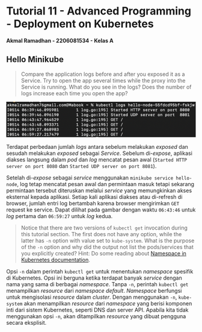 # Tutorial 11 - Advanced Programming - Deployment on Kubernetes
**Akmal Ramadhan - 2206081534 - Kelas A**

## Hello Minikube

> Compare the application logs before and after you exposed it as a Service.
Try to open the app several times while the proxy into the Service is running.
What do you see in the logs? Does the number of logs increase each time you open the app?

<img src="img/img1.png">

Terdapat perbedaan jumlah _logs_ antara sebelum melakukan _exposed_ dan sesudah melakukan _exposed_ sebagai _Service_. Sebelum di-_expose_, aplikasi diakses langsung dalam _pod_ dan _log_ mencatat pesan awal (`Started HTTP server on port 8080` dan `Started UDP server on port 8081`).

Setelah di-_expose_ sebagai _service_ menggunakan `minikube service hello-node`, log tetap mencatat pesan awal dan permintaan masuk tetapi sekarang permintaan tersebut diteruskan melalui _service_ yang memungkinkan akses eksternal kepada aplikasi. Setiap kali aplikasi diakses atau di-refresh di browser, jumlah entri log bertambah karena browser mengirimkan `GET` request ke service. Dapat dilihat pada gambar dengan waktu `06:43:46` untuk _log_ pertama dan `06:59:27` untuk _log_ kedua.


> Notice that there are two versions of `kubectl get` invocation during this tutorial section. The first does not have any option, while the latter has `-n` option with value set to
`kube-system`. What is the purpose of the `-n` option and why did the output not list the pods/services that you explicitly created? Hint: Do some reading about [Namespace in Kubernetes documentation](https://kubernetes.io/docs/concepts/overview/working-with-objects/namespaces/).

Opsi `-n` dalam perintah `kubectl get` untuk menentukan _namespace_ spesifik di Kubernetes. Opsi ini berguna ketika terdapat banyak _service_ dengan nama yang sama di berbagai _namespace_. Tanpa `-n`, perintah `kubectl get` menampilkan _resource_ dari _namespace_ _default_. _Namespace_ berfungsi untuk mengisolasi _resource_ dalam _cluster_. Dengan menggunakan `-n`, `kube-system` akan menampilkan _resource_ dari _namespace_ yang berisi komponen inti dari sistem Kubernetes, seperti DNS dan server API. Apabila kita tidak menggunakan opsi `-n`, akan ditampilkan _resource_ yang dibuat pengguna secara eksplisit.